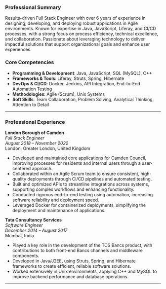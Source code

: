 



### **Professional Summary**
Results-driven Full Stack Engineer with over 6 years of experience in designing, developing, and deploying robust applications in Agile environments. Known for expertise in Java, JavaScript, Liferay, and CI/CD processes, with a strong focus on process efficiency, technical excellence, and collaboration. Passionate about leveraging technology to deliver impactful solutions that support organizational goals and enhance user experiences.

### **Core Competencies**
- **Programming & Development**: Java, JavaScript, SQL (MySQL), C++
- **Frameworks & Tools**: Liferay, Struts, Spring, Hibernate
- **DevOps & CI/CD**: Docker, Jenkins, API Integration, End-to-End Automation Testing
- **Methodologies**: Agile (Scrum), Unix Systems
- **Soft Skills**: Team Collaboration, Problem Solving, Analytical Thinking, Attention to Detail

---

### **Professional Experience**

**London Borough of Camden**  
*Full Stack Engineer*  
*August 2018 – November 2022*  
London, Greater London, United Kingdom  

- Developed and maintained core applications for Camden Council, improving processes for residents and internal users through a user-centered approach.
- Collaborated within an Agile Scrum team to ensure consistent, high-quality deployments through CI/CD pipelines and automated testing.
- Built and optimized APIs to streamline integrations across systems, supporting complex workflows and enhancing functionality.
- Conducted rigorous end-to-end testing using automation, increasing software reliability and deployment speed.
- Leveraged Docker for containerized deployments, simplifying the deployment and maintenance of applications.

**Tata Consultancy Services**  
*Software Engineer*  
*December 2014 – August 2017*  
Mumbai, India  

- Played a key role in the development of the TCS Bancs product, with contributions to both front-end Bancs channels and middleware components.
- Developed in Java/J2EE, using Struts, Spring, and Hibernate frameworks to create efficient, reliable software solutions.
- Worked extensively in Unix environments, applying C++ and MySQL to improve backend performance and database operations.

---

